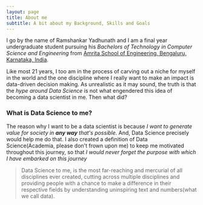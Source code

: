 ```yaml
---
layout: page
title: About me
subtitle: A bit about my Background, Skills and Goals
---
```


I go by the name of Ramshankar Yadhunath and I am a final year undergraduate student pursuing his *Bachelors of Technology in Computer Science and Engineering* from [Amrita School of Engineering, Bengaluru, Karnataka, India](https://www.amrita.edu/campus/bengaluru).

Like most 21 years, I too am in the process of carving out a niche for myself in the world and the one discipline where I really want to make an impact is data-driven decision making. As unrealistic as it may sound, the truth is that the *hype around Data Science* is not what engendered this idea of becoming a data scientist in me. Then what did?

### What is Data Science to me?

The reason why I want to be a data scientist is because *I want to generate value for society in **any way** that's possible*. And, Data Science precisely would help me do that. I also created a definition of Data Science(Academia, please don't frown upon me) to keep me motivated throughout this journey, so that *I would never forget the purpose with which I have embarked on this journey* 

> Data Science to me, is the most far-reaching and mercurial of all disciplines ever created, cutting across multiple disciplines and providing people with a chance to make a difference in their respective fields by understanding uninspiring text and numbers(what we call data).
